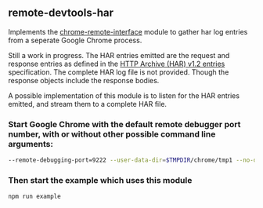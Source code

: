## remote-devtools-har

Implements the [chrome-remote-interface](https://github.com/cyrus-and/chrome-remote-interface) module to gather har log
entries from a seperate Google Chrome process.

Still a work in progress. The HAR entries emitted are the request and response entries as defined in the [HTTP Archive (HAR) v1.2 entries](https://github.com/ahmadnassri/har-spec/blob/master/versions/1.2.md#entries) specification. The complete HAR log file is not provided. Though the response objects include the response bodies.

A possible implementation of this module is to listen for the HAR entries emitted, and stream them to a complete HAR file.

### Start Google Chrome with the default remote debugger port number, with or without other possible command line arguments:

```bash
--remote-debugging-port=9222 --user-data-dir=$TMPDIR/chrome/tmp1 --no-default-browser-check --enable-net-benchmarking --no-first-run --no-proxy-server
```

### Then start the example which uses this module
```bash
npm run example
```
